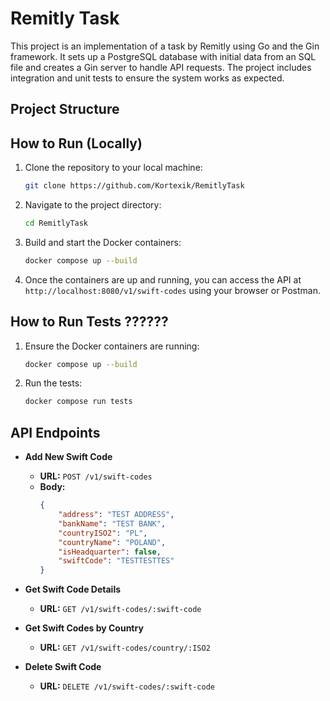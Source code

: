 # Remitly Task

This project is an implementation of a task by Remitly using Go and the Gin framework. It sets up a PostgreSQL database with initial data from an SQL file and creates a Gin server to handle API requests. The project includes integration and unit tests to ensure the system works as expected.

## Project Structure

## How to Run (Locally)

1. Clone the repository to your local machine:
    ```sh
    git clone https://github.com/Kortexik/RemitlyTask
    ```
2. Navigate to the project directory:
    ```sh
    cd RemitlyTask
    ```
3. Build and start the Docker containers:
    ```sh
    docker compose up --build
    ```
4. Once the containers are up and running, you can access the API at `http://localhost:8080/v1/swift-codes` using your browser or Postman.

## How to Run Tests ??????

1. Ensure the Docker containers are running:
    ```sh
    docker compose up --build
    ```
2. Run the tests:
    ```sh
    docker compose run tests
    ```

## API Endpoints

- **Add New Swift Code**
    - **URL:** `POST /v1/swift-codes`
    - **Body:**
        ```json
        {
            "address": "TEST ADDRESS",
            "bankName": "TEST BANK",
            "countryISO2": "PL",
            "countryName": "POLAND",
            "isHeadquarter": false,
            "swiftCode": "TESTTESTTES"
        }
        ```

- **Get Swift Code Details**
    - **URL:** `GET /v1/swift-codes/:swift-code`

- **Get Swift Codes by Country**
    - **URL:** `GET /v1/swift-codes/country/:ISO2`

- **Delete Swift Code**
    - **URL:** `DELETE /v1/swift-codes/:swift-code`
